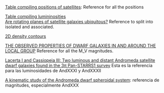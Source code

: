 [Table compiling positions of satellites](https://arxiv.org/pdf/1307.6210.pdf): Reference for all the positions
    
[Table compiling lumininosities](http://arxiv.org/pdf/1401.1208v2.pdf)  
[Are rotating planes of satellite galaxies ubiquitous?](http://arxiv.org/abs/1505.05876)  Reference to split into isolated and associated.

[2D density contours](https://gist.github.com/adrn/3993992)  

[THE OBSERVED PROPERTIES OF DWARF GALAXIES IN AND AROUND THE LOCAL GROUP](http://adsabs.harvard.edu/cgi-bin/bib_query?arXiv:1204.1562) Reference for all the M_V magnitudes. 

[Lacerta I and Cassiopeia III: Two luminous and distant Andromeda satellite dwarf galaxies found in the 3π Pan-STARRS1 survey](https://arxiv.org/abs/1305.5301v1) Esta es la referencia para las luminosidades de AndXXXI y AndXXXII  

[A kinematic study of the Andromeda dwarf spheroidal system](https://arxiv.org/abs/1302.6590v1): referencia de magnitudes, especialmente AndXXX  